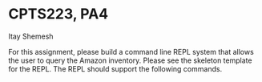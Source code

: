 # CPTS223, PA4
Itay Shemesh

For this assignment, please build a command line REPL system that allows the user to query the
Amazon inventory. Please see the skeleton template for the REPL. The REPL should support the
following commands.